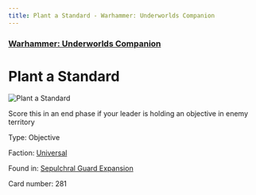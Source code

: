 ```yaml
---
title: Plant a Standard - Warhammer: Underworlds Companion
---
```


### [Warhammer: Underworlds Companion](https://guidokessels.github.io/wh-underworlds)

  

# Plant a Standard

![Plant a Standard](https://warhammerunderworlds.com/wp-content/uploads/sites/6/2017/12/281_ENG-Plant-a-Standard.png)

Score this in an end phase if your leader is holding an objective in enemy territory

Type: Objective

Faction: [Universal](https://guidokessels.github.io/wh-underworlds/factions/universal)

Found in: [Sepulchral Guard Expansion](https://guidokessels.github.io/wh-underworlds/locations/sepulchral-guard-expansion)

Card number: 281

